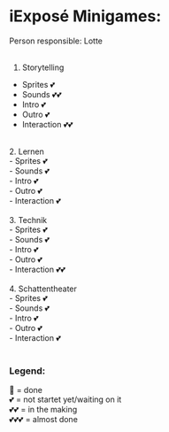 # iExposé Minigames: 
Person responsible: Lotte <br>
<br>
1. Storytelling <br>
- Sprites 💕<br>
- Sounds 💕💕<br>
- Intro 💕<br>
- Outro 💕<br>
- Interaction 💕💕<br>
<br>
2. Lernen <br>
- Sprites 💕<br>
- Sounds 💕<br>
- Intro 💕<br>
- Outro 💕<br>
- Interaction 💕<br>
<br>
3. Technik <br>
- Sprites 💕<br>
- Sounds 💕<br>
- Intro 💕<br>
- Outro 💕<br>
- Interaction 💕💕<br>
<br>
4. Schattentheater <br>
- Sprites 💕<br>
- Sounds 💕<br>
- Intro 💕<br>
- Outro 💕<br>
- Interaction 💕<br>
<br>

### Legend:
💝 = done<br>
💕 = not startet yet/waiting on it<br>
💕💕 = in the making<br>
💕💕💕 = almost done<br>
